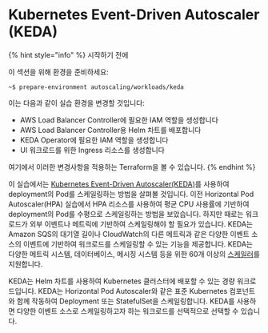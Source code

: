# Kubernetes Event-Driven Autoscaler (KEDA)

{% hint style="info" %}
시작하기 전에&#x20;

이 섹션을 위해 환경을 준비하세요:

```
~$ prepare-environment autoscaling/workloads/keda 
```

이는 다음과 같이 실습 환경을 변경할 것입니다:

* AWS Load Balancer Controller에 필요한 IAM 역할을 생성합니다&#x20;
* AWS Load Balancer Controller용 Helm 차트를 배포합니다&#x20;
* KEDA Operator에 필요한 IAM 역할을 생성합니다&#x20;
* UI 워크로드를 위한 Ingress 리소스를 생성합니다

여기에서 이러한 변경사항을 적용하는 Terraform을 볼 수 있습니다.
{% endhint %}



이 실습에서는 [Kubernetes Event-Driven Autoscaler(KEDA)](https://keda.sh/)를 사용하여 deployment의 Pod를 스케일링하는 방법을 살펴볼 것입니다. 이전 Horizontal Pod Autoscaler(HPA) 실습에서 HPA 리소스를 사용하여 평균 CPU 사용률에 기반하여 deployment의 Pod를 수평으로 스케일링하는 방법을 보았습니다. 하지만 때로는 워크로드가 외부 이벤트나 메트릭에 기반하여 스케일링해야 할 필요가 있습니다. KEDA는 Amazon SQS의 대기열 길이나 CloudWatch의 다른 메트릭과 같은 다양한 이벤트 소스의 이벤트에 기반하여 워크로드를 스케일링할 수 있는 기능을 제공합니다. KEDA는 다양한 메트릭 시스템, 데이터베이스, 메시징 시스템 등을 위한 60개 이상의 [스케일러](https://keda.sh/docs/scalers/)를 지원합니다.

KEDA는 Helm 차트를 사용하여 Kubernetes 클러스터에 배포할 수 있는 경량 워크로드입니다. KEDA는 Horizontal Pod Autoscaler와 같은 표준 Kubernetes 컴포넌트와 함께 작동하여 Deployment 또는 StatefulSet을 스케일링합니다. KEDA를 사용하면 다양한 이벤트 소스로 스케일링하고자 하는 워크로드를 선택적으로 선택할 수 있습니다.
